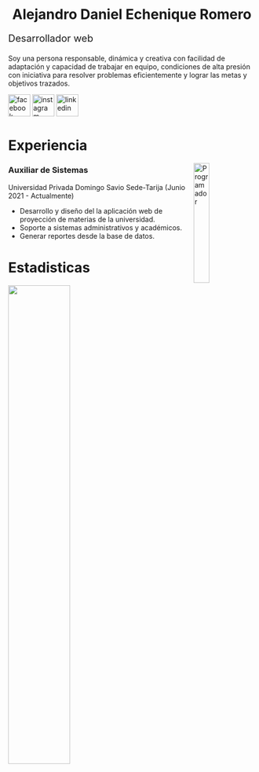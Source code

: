 <h1 style="text-align: center">Alejandro Daniel Echenique Romero</h1>

<p style="font-size: 20px">Desarrollador web</p>

<p>Soy una persona responsable, dinámica y creativa con facilidad de adaptación y capacidad de trabajar en equipo, condiciones de alta presión con iniciativa
para resolver problemas eficientemente y lograr las metas y objetivos trazados.</p>

<a href="https://www.facebook.com/profile.php?id=100007603664641" target="_blank"><img width="45" src="https://i.ibb.co/N2b8yMZ/facebook.png" alt="facebook" border="0"></a>
<a href="https://www.instagram.com/alejandro.echenique11/" target="_blank"><img width="45" src="https://i.ibb.co/kGcrbhV/instagram.png" alt="instagram" border="0"></a>
<a href="https://www.linkedin.com/in/alejandro-daniel-echenique-romero-20931921a" target="_blank"><img width="45" src="https://i.ibb.co/9td0jrS/linkedin.png" alt="linkedin" border="0"></a>

<h1>Experiencia</h1>
<img align="right" width="25%" src="https://i.ibb.co/qy1KCtx/Dise-o-sin-t-tulo-4.png" alt="Programador" border="0">

<h3><b>Auxiliar de Sistemas</b></h3>
<p>Universidad Privada Domingo Savio Sede-Tarija (Junio 2021 - Actualmente)</p>
<ul>
  <li>Desarrollo y diseño del la aplicación web de proyección de materias de la universidad.</li>
  <li>Soporte a sistemas administrativos y académicos.</li>
  <li>Generar reportes desde la base de datos.</li>
</ul>


<h1>Estadisticas</h1>

<img align="left" width="50%" src="https://github-readme-stats.vercel.app/api?username=AlejandroEchenique&show_icons=true&theme=light&title_color=105652&icon_color=105652"/>
